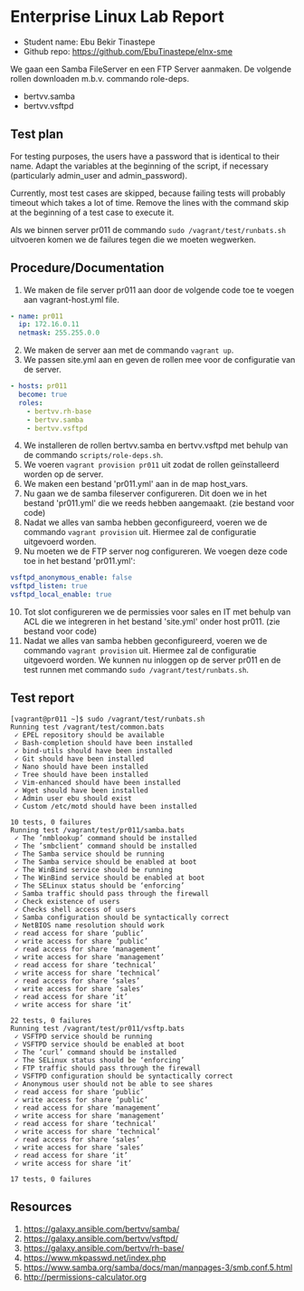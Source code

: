 # Enterprise Linux Lab Report

- Student name: Ebu Bekir Tinastepe
- Github repo: https://github.com/EbuTinastepe/elnx-sme

We gaan een Samba FileServer en een FTP Server aanmaken.
De volgende rollen downloaden m.b.v. commando role-deps.
  - bertvv.samba
  - bertvv.vsftpd


## Test plan

For testing purposes, the users have a password that is identical to their name. Adapt the variables at the beginning of the script, if necessary (particularly admin_user and admin_password).

Currently, most test cases are skipped, because failing tests will probably timeout which takes a lot of time. Remove the lines with the command skip at the beginning of a test case to execute it.

Als we binnen server pr011 de commando `sudo /vagrant/test/runbats.sh` uitvoeren komen we de failures tegen die we moeten wegwerken.

## Procedure/Documentation

1. We maken de file server pr011 aan door de volgende code toe te voegen aan vagrant-host.yml file.
```Yaml
- name: pr011
  ip: 172.16.0.11
  netmask: 255.255.0.0
```
2. We maken de server aan met de commando `vagrant up`.
3. We passen site.yml aan en geven de rollen mee voor de configuratie van de server.
```Yaml
- hosts: pr011
  become: true
  roles:
    - bertvv.rh-base
    - bertvv.samba
    - bertvv.vsftpd
```
4. We installeren de rollen bertvv.samba en bertvv.vsftpd met behulp van de commando `scripts/role-deps.sh`.
5. We voeren `vagrant provision pr011` uit zodat de rollen geïnstalleerd worden op de server.
6. We maken een bestand 'pr011.yml' aan in de map host_vars.
7. Nu gaan we de samba fileserver configureren. Dit doen we in het bestand 'pr011.yml' die we reeds hebben aangemaakt. (zie bestand voor code)
8. Nadat we alles van samba hebben geconfigureerd, voeren we de commando `vagrant provision` uit. Hiermee zal de configuratie uitgevoerd worden.
9. Nu moeten we de FTP server nog configureren. We voegen deze code toe in het bestand 'pr011.yml':
```Yaml
vsftpd_anonymous_enable: false
vsftpd_listen: true
vsftpd_local_enable: true
```
10. Tot slot configureren we de permissies voor sales en IT met behulp van ACL die we integreren in het bestand 'site.yml' onder host pr011. (zie bestand voor code)
11. Nadat we alles van samba hebben geconfigureerd, voeren we de commando `vagrant provision` uit. Hiermee zal de configuratie uitgevoerd worden. We kunnen nu inloggen op de server pr011 en de test runnen met commando `sudo /vagrant/test/runbats.sh`.

## Test report
```
[vagrant@pr011 ~]$ sudo /vagrant/test/runbats.sh
Running test /vagrant/test/common.bats
 ✓ EPEL repository should be available
 ✓ Bash-completion should have been installed
 ✓ bind-utils should have been installed
 ✓ Git should have been installed
 ✓ Nano should have been installed
 ✓ Tree should have been installed
 ✓ Vim-enhanced should have been installed
 ✓ Wget should have been installed
 ✓ Admin user ebu should exist
 ✓ Custom /etc/motd should have been installed

10 tests, 0 failures
Running test /vagrant/test/pr011/samba.bats
 ✓ The ’nmblookup’ command should be installed
 ✓ The ’smbclient’ command should be installed
 ✓ The Samba service should be running
 ✓ The Samba service should be enabled at boot
 ✓ The WinBind service should be running
 ✓ The WinBind service should be enabled at boot
 ✓ The SELinux status should be ‘enforcing’
 ✓ Samba traffic should pass through the firewall
 ✓ Check existence of users
 ✓ Checks shell access of users
 ✓ Samba configuration should be syntactically correct
 ✓ NetBIOS name resolution should work
 ✓ read access for share ‘public’
 ✓ write access for share ‘public’
 ✓ read access for share ‘management’
 ✓ write access for share ‘management’
 ✓ read access for share ‘technical’
 ✓ write access for share ‘technical’
 ✓ read access for share ‘sales’
 ✓ write access for share ‘sales’
 ✓ read access for share ‘it’
 ✓ write access for share ‘it’

22 tests, 0 failures
Running test /vagrant/test/pr011/vsftp.bats
 ✓ VSFTPD service should be running
 ✓ VSFTPD service should be enabled at boot
 ✓ The ’curl’ command should be installed
 ✓ The SELinux status should be ‘enforcing’
 ✓ FTP traffic should pass through the firewall
 ✓ VSFTPD configuration should be syntactically correct
 ✓ Anonymous user should not be able to see shares
 ✓ read access for share ‘public’
 ✓ write access for share ‘public’
 ✓ read access for share ‘management’
 ✓ write access for share ‘management’
 ✓ read access for share ‘technical’
 ✓ write access for share ‘technical’
 ✓ read access for share ‘sales’
 ✓ write access for share ‘sales’
 ✓ read access for share ‘it’
 ✓ write access for share ‘it’

17 tests, 0 failures
```


## Resources

1. https://galaxy.ansible.com/bertvv/samba/
2. https://galaxy.ansible.com/bertvv/vsftpd/
3. https://galaxy.ansible.com/bertvv/rh-base/
4. https://www.mkpasswd.net/index.php
5. https://www.samba.org/samba/docs/man/manpages-3/smb.conf.5.html
6. http://permissions-calculator.org
